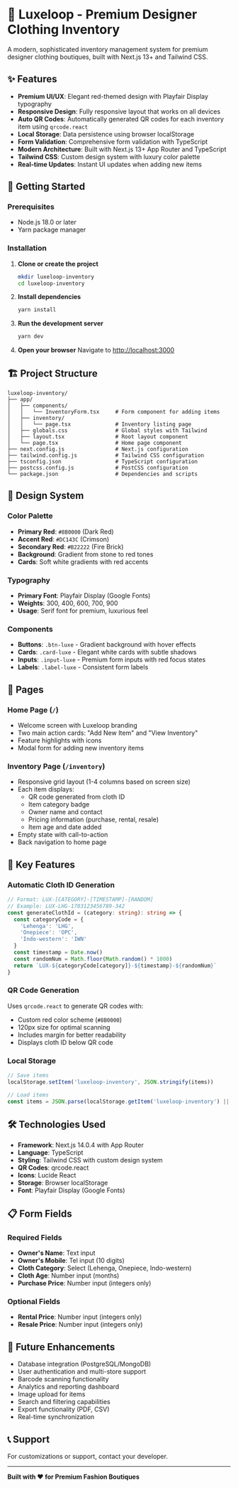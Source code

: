 # 🌟 Luxeloop - Premium Designer Clothing Inventory

A modern, sophisticated inventory management system for premium designer clothing boutiques, built with Next.js 13+ and Tailwind CSS.

## ✨ Features

- **Premium UI/UX**: Elegant red-themed design with Playfair Display typography
- **Responsive Design**: Fully responsive layout that works on all devices
- **Auto QR Codes**: Automatically generated QR codes for each inventory item using `qrcode.react`
- **Local Storage**: Data persistence using browser localStorage
- **Form Validation**: Comprehensive form validation with TypeScript
- **Modern Architecture**: Built with Next.js 13+ App Router and TypeScript
- **Tailwind CSS**: Custom design system with luxury color palette
- **Real-time Updates**: Instant UI updates when adding new items

## 🚀 Getting Started

### Prerequisites

- Node.js 18.0 or later
- Yarn package manager

### Installation

1. **Clone or create the project**
   ```bash
   mkdir luxeloop-inventory
   cd luxeloop-inventory
   ```

2. **Install dependencies**
   ```bash
   yarn install
   ```

3. **Run the development server**
   ```bash
   yarn dev
   ```

4. **Open your browser**
   Navigate to [http://localhost:3000](http://localhost:3000)

## 🏗️ Project Structure

```
luxeloop-inventory/
├── app/
│   ├── components/
│   │   └── InventoryForm.tsx     # Form component for adding items
│   ├── inventory/
│   │   └── page.tsx              # Inventory listing page
│   ├── globals.css               # Global styles with Tailwind
│   ├── layout.tsx                # Root layout component
│   └── page.tsx                  # Home page component
├── next.config.js                # Next.js configuration
├── tailwind.config.js            # Tailwind CSS configuration
├── tsconfig.json                 # TypeScript configuration
├── postcss.config.js             # PostCSS configuration
└── package.json                  # Dependencies and scripts
```

## 🎨 Design System

### Color Palette
- **Primary Red**: `#8B0000` (Dark Red)
- **Accent Red**: `#DC143C` (Crimson)
- **Secondary Red**: `#B22222` (Fire Brick)
- **Background**: Gradient from stone to red tones
- **Cards**: Soft white gradients with red accents

### Typography
- **Primary Font**: Playfair Display (Google Fonts)
- **Weights**: 300, 400, 600, 700, 900
- **Usage**: Serif font for premium, luxurious feel

### Components
- **Buttons**: `.btn-luxe` - Gradient background with hover effects
- **Cards**: `.card-luxe` - Elegant white cards with subtle shadows
- **Inputs**: `.input-luxe` - Premium form inputs with red focus states
- **Labels**: `.label-luxe` - Consistent form labels

## 📱 Pages

### Home Page (`/`)
- Welcome screen with Luxeloop branding
- Two main action cards: "Add New Item" and "View Inventory"
- Feature highlights with icons
- Modal form for adding new inventory items

### Inventory Page (`/inventory`)
- Responsive grid layout (1-4 columns based on screen size)
- Each item displays:
  - QR code generated from cloth ID
  - Item category badge
  - Owner name and contact
  - Pricing information (purchase, rental, resale)
  - Item age and date added
- Empty state with call-to-action
- Back navigation to home page

## 🔧 Key Features

### Automatic Cloth ID Generation
```typescript
// Format: LUX-[CATEGORY]-[TIMESTAMP]-[RANDOM]
// Example: LUX-LHG-1703123456789-342
const generateClothId = (category: string): string => {
  const categoryCode = {
    'Lehenga': 'LHG',
    'Onepiece': 'OPC', 
    'Indo-western': 'IWN'
  }
  const timestamp = Date.now()
  const randomNum = Math.floor(Math.random() * 1000)
  return `LUX-${categoryCode[category]}-${timestamp}-${randomNum}`
}
```

### QR Code Generation
Uses `qrcode.react` to generate QR codes with:
- Custom red color scheme (`#8B0000`)
- 120px size for optimal scanning
- Includes margin for better readability
- Displays cloth ID below QR code

### Local Storage
```typescript
// Save items
localStorage.setItem('luxeloop-inventory', JSON.stringify(items))

// Load items
const items = JSON.parse(localStorage.getItem('luxeloop-inventory') || '[]')
```

## 🛠️ Technologies Used

- **Framework**: Next.js 14.0.4 with App Router
- **Language**: TypeScript
- **Styling**: Tailwind CSS with custom design system
- **QR Codes**: qrcode.react
- **Icons**: Lucide React
- **Storage**: Browser localStorage
- **Font**: Playfair Display (Google Fonts)

## 📋 Form Fields

### Required Fields
- **Owner's Name**: Text input
- **Owner's Mobile**: Tel input (10 digits)
- **Cloth Category**: Select (Lehenga, Onepiece, Indo-western)
- **Cloth Age**: Number input (months)
- **Purchase Price**: Number input (integers only)

### Optional Fields
- **Rental Price**: Number input (integers only)
- **Resale Price**: Number input (integers only)

## 🎯 Future Enhancements

- Database integration (PostgreSQL/MongoDB)
- User authentication and multi-store support
- Barcode scanning functionality
- Analytics and reporting dashboard
- Image upload for items
- Search and filtering capabilities
- Export functionality (PDF, CSV)
- Real-time synchronization

## 📞 Support

For customizations or support, contact your developer.

---

**Built with ❤️ for Premium Fashion Boutiques** 